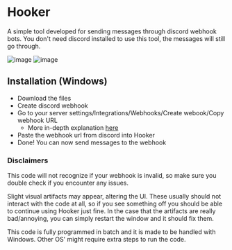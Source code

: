 # Hooker
A simple tool developed for sending messages through discord webhook bots.
You don't need discord installed to use this tool, the messages will still go through.

![image](https://github.com/MarksmanDynamics/Hooker/assets/138945158/409feedf-d6fb-4a8e-9ba5-f93e2c5c0e2c)
![image](https://github.com/MarksmanDynamics/Hooker/assets/138945158/45f80856-ae56-427b-a488-9fa62795ef31)

## Installation (Windows)

* Download the files
* Create discord webhook
* Go to your server settings/Integrations/Webhooks/Create webook/Copy webhook URL
  - More in-depth explanation [here](https://docs.gitlab.com/ee/user/project/integrations/discord_notifications.html)
* Paste the webhook url from discord into Hooker
* Done! You can now send messages to the webhook

### Disclaimers

This code will not recognize if your webhook is invalid, so make sure you double check if you encounter any issues.

Slight visual artifacts may appear, altering the UI. These usually should not interact with the code at all,
so if you see something off you should be able to continue using Hooker just fine.
In the case that the artifacts are really bad/annoying, you can simply restart the window and it should fix them.

This code is fully programmed in batch and it is made to be handled with Windows.
Other OS' might require extra steps to run the code.




